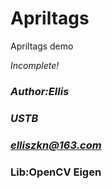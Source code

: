 # Apriltags
Apriltags demo

*Incomplete!*

### *Author:Ellis* 
### *USTB*
### *elliszkn@163.com*

### Lib:OpenCV Eigen 
